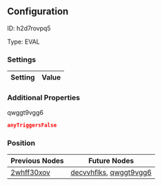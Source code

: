 # <nil>
## Configuration
ID:  h2d7rovpq5

Type: EVAL 


### Settings
| Setting | Value  |
| :------------------------ | ---------------------------------------- |
 




### Additional Properties
qwggt9vgg6
 ```json 
anyTriggersFalse
```




### Position
| Previous Nodes | Future Nodes |
| :------------- | ------------ |
| [2whff30xov](./2whff30xov.md) | [decvvhflks](./decvvhflks.md), [qwggt9vgg6](./qwggt9vgg6.md) |